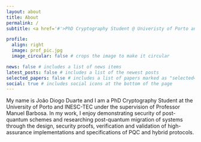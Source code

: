 ```yaml
---
layout: about
title: About
permalink: /
subtitle: <a href='#'>PhD Cryptography Student @ Univeristy of Porto and INESC-TEC</a>

profile:
  align: right
  image: prof_pic.jpg
  image_circular: false # crops the image to make it circular

news: false # includes a list of news items
latest_posts: false # includes a list of the newest posts
selected_papers: false # includes a list of papers marked as "selected={true}"
social: true # includes social icons at the bottom of the page
---
```


My name is João Diogo Duarte and I am a PhD Cryptography Student at the University of Porto and INESC-TEC under the supervision of Professor Manuel Barbosa. In my work, I enjoy demonstrating security of post-quantum schemes and researching post-quantum migration of systems through the design, security proofs, verification and validation of high-assurance implementations and specifications of PQC and hybrid protocols.
